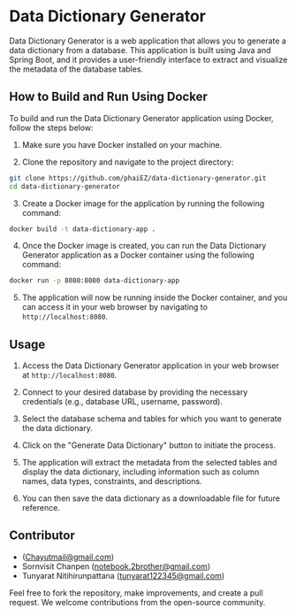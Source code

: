 # Data Dictionary Generator

Data Dictionary Generator is a web application that allows you to generate a data dictionary from a database. This application is built using Java and Spring Boot, and it provides a user-friendly interface to extract and visualize the metadata of the database tables.

## How to Build and Run Using Docker

To build and run the Data Dictionary Generator application using Docker, follow the steps below:

1. Make sure you have Docker installed on your machine.

2. Clone the repository and navigate to the project directory:

```bash
git clone https://github.com/phaiEZ/data-dictionary-generator.git
cd data-dictionary-generator
```

3. Create a Docker image for the application by running the following command:

```bash
docker build -t data-dictionary-app .
```

4. Once the Docker image is created, you can run the Data Dictionary Generator application as a Docker container using the following command:

```bash
docker run -p 8080:8080 data-dictionary-app
```

5. The application will now be running inside the Docker container, and you can access it in your web browser by navigating to `http://localhost:8080`.

## Usage

1. Access the Data Dictionary Generator application in your web browser at `http://localhost:8080`.

2. Connect to your desired database by providing the necessary credentials (e.g., database URL, username, password).

3. Select the database schema and tables for which you want to generate the data dictionary.

4. Click on the "Generate Data Dictionary" button to initiate the process.

5. The application will extract the metadata from the selected tables and display the data dictionary, including information such as column names, data types, constraints, and descriptions.

6. You can then save the data dictionary as a downloadable file for future reference.

## Contributor

- (Chayutmail@gmail.com)
- Sornvisit Chanpen (notebook.2brother@gmail.com)
- Tunyarat Nitihirunpattana (tunyarat122345@gmail.com)

Feel free to fork the repository, make improvements, and create a pull request. We welcome contributions from the open-source community.

